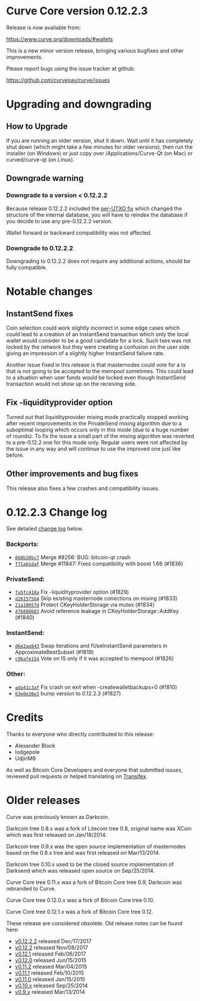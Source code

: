 Curve Core version 0.12.2.3
==========================

Release is now available from:

  <https://www.curve.org/downloads/#wallets>

This is a new minor version release, bringing various bugfixes and other
improvements.

Please report bugs using the issue tracker at github:

  <https://github.com/curvepay/curve/issues>


Upgrading and downgrading
=========================

How to Upgrade
--------------

If you are running an older version, shut it down. Wait until it has completely
shut down (which might take a few minutes for older versions), then run the
installer (on Windows) or just copy over /Applications/Curve-Qt (on Mac) or
curved/curve-qt (on Linux).

Downgrade warning
-----------------

### Downgrade to a version < 0.12.2.2

Because release 0.12.2.2 included the [per-UTXO fix](release-notes/curve/release-notes-0.12.2.2.md#per-utxo-fix)
which changed the structure of the internal database, you will have to reindex
the database if you decide to use any pre-0.12.2.2 version.

Wallet forward or backward compatibility was not affected.

### Downgrade to 0.12.2.2

Downgrading to 0.12.2.2 does not require any additional actions, should be
fully compatible.

Notable changes
===============

InstantSend fixes
-----------------

Coin selection could work slightly incorrect in some edge cases which could
lead to a creation of an InstantSend transaction which only the local wallet
would consider to be a good candidate for a lock. Such txes was not locked by
the network but they were creating a confusion on the user side giving an
impression of a slightly higher InstantSend failure rate.

Another issue fixed in this release is that masternodes could vote for a tx
that is not going to be accepted to the mempool sometimes. This could lead to
a situation when user funds would be locked even though InstantSend transaction
would not show up on the receiving side.

Fix -liquidityprovider option
-----------------------------

Turned out that liquidityprovider mixing mode practically stopped working after
recent improvements in the PrivateSend mixing algorithm due to a suboptimal
looping which occurs only in this mode (due to a huge number of rounds). To fix
the issue a small part of the mixing algorithm was reverted to a pre-0.12.2 one
for this mode only. Regular users were not affected by the issue in any way and
will continue to use the improved one just like before.

Other improvements and bug fixes
--------------------------------

This release also fixes a few crashes and compatibility issues.


0.12.2.3 Change log
===================

See detailed [change log](https://github.com/curvepay/curve/compare/v0.12.2.2...curvepay:v0.12.2.3) below.

### Backports:
- [`068b20bc7`](https://github.com/curvepay/curve/commit/068b20bc7) Merge #8256: BUG: bitcoin-qt crash
- [`f71ab1daf`](https://github.com/curvepay/curve/commit/f71ab1daf) Merge #11847: Fixes compatibility with boost 1.66 (#1836)

### PrivateSend:
- [`fa5fc418a`](https://github.com/curvepay/curve/commit/fa5fc418a) Fix -liquidityprovider option (#1829)
- [`d261575b4`](https://github.com/curvepay/curve/commit/d261575b4) Skip existing masternode conections on mixing (#1833)
- [`21a10057d`](https://github.com/curvepay/curve/commit/21a10057d) Protect CKeyHolderStorage via mutex (#1834)
- [`476888683`](https://github.com/curvepay/curve/commit/476888683) Avoid reference leakage in CKeyHolderStorage::AddKey (#1840)

### InstantSend:
- [`d6e2aa843`](https://github.com/curvepay/curve/commit/d6e2aa843) Swap iterations and fUseInstantSend parameters in ApproximateBestSubset (#1819)
- [`c9bafe154`](https://github.com/curvepay/curve/commit/c9bafe154) Vote on IS only if it was accepted to mempool (#1826)

### Other:
- [`ada41c3af`](https://github.com/curvepay/curve/commit/ada41c3af) Fix crash on exit when -createwalletbackups=0 (#1810)
- [`63e0e30e3`](https://github.com/curvepay/curve/commit/63e0e30e3) bump version to 0.12.2.3 (#1827)

Credits
=======

Thanks to everyone who directly contributed to this release:

- Alexander Block
- lodgepole
- UdjinM6

As well as Bitcoin Core Developers and everyone that submitted issues,
reviewed pull requests or helped translating on
[Transifex](https://www.transifex.com/projects/p/curve/).


Older releases
==============

Curve was previously known as Darkcoin.

Darkcoin tree 0.8.x was a fork of Litecoin tree 0.8, original name was XCoin
which was first released on Jan/18/2014.

Darkcoin tree 0.9.x was the open source implementation of masternodes based on
the 0.8.x tree and was first released on Mar/13/2014.

Darkcoin tree 0.10.x used to be the closed source implementation of Darksend
which was released open source on Sep/25/2014.

Curve Core tree 0.11.x was a fork of Bitcoin Core tree 0.9,
Darkcoin was rebranded to Curve.

Curve Core tree 0.12.0.x was a fork of Bitcoin Core tree 0.10.

Curve Core tree 0.12.1.x was a fork of Bitcoin Core tree 0.12.

These release are considered obsolete. Old release notes can be found here:

- [v0.12.2.2](release-notes/curve/release-notes-0.12.2.2.md) released Dec/17/2017
- [v0.12.2](release-notes/curve/release-notes-0.12.2.md) released Nov/08/2017
- [v0.12.1](release-notes/curve/release-notes-0.12.1.md) released Feb/06/2017
- [v0.12.0](release-notes/curve/release-notes-0.12.0.md) released Jun/15/2015
- [v0.11.2](release-notes/curve/release-notes-0.11.2.md) released Mar/04/2015
- [v0.11.1](release-notes/curve/release-notes-0.11.1.md) released Feb/10/2015
- [v0.11.0](release-notes/curve/release-notes-0.11.0.md) released Jan/15/2015
- [v0.10.x](release-notes/curve/release-notes-0.10.0.md) released Sep/25/2014
- [v0.9.x](release-notes/curve/release-notes-0.9.0.md) released Mar/13/2014


